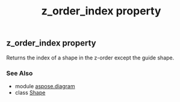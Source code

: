 ﻿---
title: z_order_index property
second_title: Aspose.Diagram for Python via .NET API References
description: 
type: docs
weight: 1000
url: /python-net/aspose.diagram/shape/z_order_index/
is_root: false
---

## z_order_index property


Returns the index of a shape in the z-order except the guide shape.

### See Also
* module [aspose.diagram](../../)
* class [Shape](/diagram/python-net/aspose.diagram/shape)
